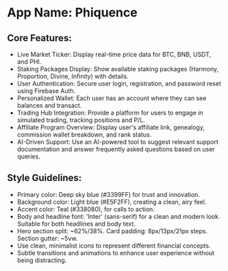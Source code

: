 # **App Name**: Phiquence

## Core Features:

- Live Market Ticker: Display real-time price data for BTC, BNB, USDT, and PHI.
- Staking Packages Display: Show available staking packages (Harmony, Proportion, Divine, Infinity) with details.
- User Authentication: Secure user login, registration, and password reset using Firebase Auth.
- Personalized Wallet: Each user has an account where they can see balances and transact.
- Trading Hub Integration: Provide a platform for users to engage in simulated trading, tracking positions and P/L.
- Affiliate Program Overview: Display user's affiliate link, genealogy, commission wallet breakdown, and rank status.
- AI-Driven Support: Use an AI-powered tool to suggest relevant support documentation and answer frequently asked questions based on user queries.

## Style Guidelines:

- Primary color: Deep sky blue (#3399FF) for trust and innovation.
- Background color: Light blue (#E5F2FF), creating a clean, airy feel.
- Accent color: Teal (#338080), for calls to action.
- Body and headline font: 'Inter' (sans-serif) for a clean and modern look. Suitable for both headlines and body text.
- Hero section split: ~62%/38%. Card padding: 8px/13px/21px steps. Section gutter: ~5vw.
- Use clean, minimalist icons to represent different financial concepts.
- Subtle transitions and animations to enhance user experience without being distracting.
